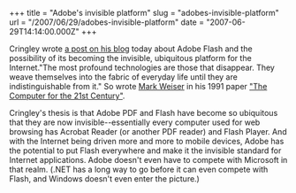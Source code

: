 +++
title = "Adobe's invisible platform"
slug = "adobes-invisible-platform"
url = "/2007/06/29/adobes-invisible-platform"
date = "2007-06-29T14:14:00.000Z"
+++

Cringley wrote <a href="http://www.pbs.org/cringely/pulpit/2007/pulpit_20070629_002360.html">a post on his blog</a> today about Adobe Flash and the possibility of its becoming the invisible, ubiquitous platform for the Internet."The most profound technologies are those that disappear.  They weave themselves into the fabric of everyday life until they are indistinguishable from it." So wrote <a href="http://en.wikipedia.org/wiki/Mark_Weiser">Mark Weiser</a> in his 1991 paper <a href="http://www.media.mit.edu/resenv/classes/MAS961/readings/weiser_reprint.pdf">"The Computer for the 21st Century"</a>.

Cringley's thesis is that Adobe PDF and Flash have become so ubiquitous that they are now invisible--essentially every computer used for web browsing has Acrobat Reader (or another PDF reader) and Flash Player.  And with the Internet being driven more and more to mobile devices, Adobe has the potential to put Flash everywhere and make it the invisible standard for Internet applications.  Adobe doesn't even have to compete with Microsoft in that realm. (.NET has a long way to go before it can even compete with Flash, and Windows doesn't even enter the picture.)
